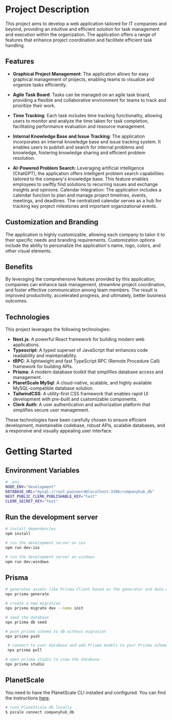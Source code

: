 
# Project Description


This project aims to develop a web application tailored for IT companies and beyond, providing an intuitive and efficient solution for task management and execution within the organization. The application offers a range of features that enhance project coordination and facilitate efficient task handling.

## Features
- **Graphical Project Management**: The application allows for easy graphical management of projects, enabling teams to visualize and organize tasks efficiently.


- **Agile Task Board**: Tasks can be managed on an agile task board, providing a flexible and collaborative environment for teams to track and prioritize their work.


- **Time Tracking**: Each task includes time tracking functionality, allowing users to monitor and analyze the time taken for task completion, facilitating performance evaluation and resource management.


- **Internal Knowledge Base and Issue Tracking**: The application incorporates an internal knowledge base and issue tracking system. It enables users to publish and search for internal problems and knowledge, fostering knowledge sharing and efficient problem resolution.


- **AI-Powered Problem Search**: Leveraging artificial intelligence (ChatGPT), the application offers intelligent problem search capabilities tailored to the company's knowledge base. This feature enables employees to swiftly find solutions to recurring issues and exchange insights and opinions.
Calendar Integration: The application includes a calendar function to plan and manage project timelines, events, meetings, and deadlines. The centralized calendar serves as a hub for tracking key project milestones and important organizational events.


## Customization and Branding
The application is highly customizable, allowing each company to tailor it to their specific needs and branding requirements. Customization options include the ability to personalize the application's name, logo, colors, and other visual elements.

## Benefits
By leveraging the comprehensive features provided by this application, companies can enhance task management, streamline project coordination, and foster effective communication among team members. The result is improved productivity, accelerated progress, and ultimately, better business outcomes.


## Technologies

This project leverages the following technologies:

- **Next.js**: A powerful React framework for building modern web applications.
- **Typescript**: A typed superset of JavaScript that enhances code readability and maintainability.
- **tRPC**: A lightweight and fast TypeScript RPC (Remote Procedure Call) framework for building APIs.
- **Prisma**: A modern database toolkit that simplifies database access and management.
- **PlanetScale MySql**: A cloud-native, scalable, and highly available MySQL-compatible database solution.
- **TailwindCSS**: A utility-first CSS framework that enables rapid UI development with pre-built and customizable components.
- **Clerk Auth**: A user authentication and authorization platform that simplifies secure user management.

These technologies have been carefully chosen to ensure efficient development, maintainable codebase, robust APIs, scalable databases, and a responsive and visually appealing user interface.


# Getting Started


## Environment Variables

```bash
# .env
NODE_ENV="development"
DATABASE_URL="mysql://root:password@localhost:3306/companyhub_db"
NEXT_PUBLIC_CLERK_PUBLISHABLE_KEY="test"
CLERK_SECRET_KEY="test"
```

## Run the development server

```bash
# install dependencies
npm install

# run the development server on ios
npm run dev:ios

# run the development server on windows
npm run dev:windows
```

## Prisma

```bash
# generates assets like Prisma Client based on the generator and data model blocks defined in your prisma/schema.prisma file.
npx prisma generate
```
```bash
# create a new migration
npx prisma migrate dev --name init
```
```bash
# seed the database
npx prisma db seed 
```

```bash
# push prisma schema to db without migration
npx prisma push 
```
```bash
 # connect to your database and add Prisma models to your Prisma schema
 npx prisma pull
```


```bash
# open prisma studio to view the database
npx prisma studio
```

## PlanetScale
You need to have the PlanetScale CLI installed and configured. You can find the instructions [here](https://planetscale.com/docs/reference/planetscale-cli).

```bash
# runs PlanetScale db locally
$ pscale connect companyhub_db
```